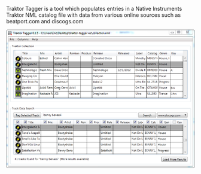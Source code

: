 Traktor Tagger is a tool which populates entries in a Native Instruments Traktor NML catalog file with data from various online sources such as beatport.com and discogs.com

![traktor-tagger-screenshot.png](traktor-tagger-screenshot.png)

